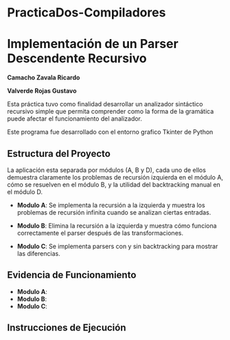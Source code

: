 # PracticaDos-Compiladores
# Implementación de un Parser Descendente Recursivo

**Camacho Zavala Ricardo**

**Valverde Rojas Gustavo**

Esta práctica tuvo como finalidad desarrollar un analizador sintáctico recursivo simple que permita comprender como la forma de
la gramática puede afectar el funcionamiento del analizador.

Este programa fue desarrollado con el entorno grafico Tkinter de Python 

## Estructura del Proyecto

La aplicación esta separada por módulos (A, B y D), cada uno de ellos demuestra claramente los problemas de recursión izquierda en el módulo A, cómo se resuelven en el módulo B, y la utilidad del backtracking manual en el módulo D.

- **Modulo A**: Se implementa la recursión a la izquierda y muestra los problemas de recursión infinita cuando se analizan ciertas entradas. 

- **Modulo B**: Elimina la recursión a la izquierda y muestra cómo funciona correctamente el parser después de las transformaciones.

- **Modulo C**: Se implementa parsers con y sin backtracking para mostrar las diferencias.

## Evidencia de Funcionamiento 

- **Modulo A**:
- **Modulo B**:
- **Modulo C**:


## Instrucciones de Ejecución 

